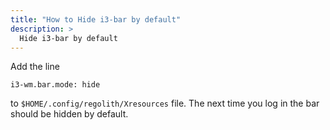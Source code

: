 ```yaml
---
title: "How to Hide i3-bar by default"
description: >
  Hide i3-bar by default
---
```


Add the line
```
i3-wm.bar.mode: hide
```
to `$HOME/.config/regolith/Xresources` file.
The next time you log in the bar should be hidden by default.
